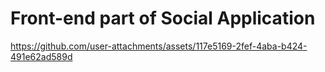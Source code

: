 # Front-end part of Social Application

https://github.com/user-attachments/assets/117e5169-2fef-4aba-b424-491e62ad589d

